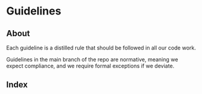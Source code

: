 # Guidelines

## About
Each guideline is a distilled rule that should be followed in all our
code work.

Guidelines in the main branch of the repo are normative,
meaning we expect compliance, and we require formal exceptions if
we deviate.

## Index

